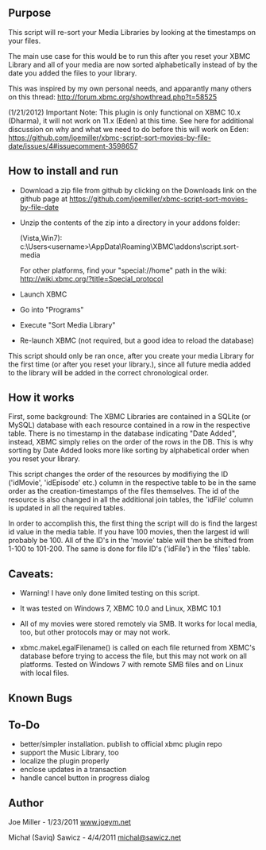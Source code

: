 Purpose
-------

This script will re-sort your Media Libraries by looking at the timestamps
on your files.

The main use case for this would be to run this after you reset your XBMC
Library and all of your media are now sorted alphabetically instead of by
the date you added the files to your library.

This was inspired by my own personal needs, and apparantly many others
on this thread:
http://forum.xbmc.org/showthread.php?t=58525

(1/21/2012) Important Note: This plugin is only functional on XBMC 10.x (Dharma), it will
not work on 11.x (Eden) at this time. See here for additional discussion on why
and what we need to do before this will work on Eden: https://github.com/joemiller/xbmc-script-sort-movies-by-file-date/issues/4#issuecomment-3598657

How to install and run
----------------------
- Download a zip file from github by clicking on the Downloads link on
  the github page at https://github.com/joemiller/xbmc-script-sort-movies-by-file-date

- Unzip the contents of the zip into a directory in your addons folder:

    (Vista,Win7): c:\Users\<username>\AppData\Roaming\XBMC\addons\script.sort-media

    For other platforms, find your "special://home" path in the wiki:
    http://wiki.xbmc.org/?title=Special_protocol

- Launch XBMC
- Go into "Programs"
- Execute "Sort Media Library"
- Re-launch XBMC (not required, but a good idea to reload the database)

This script should only be ran once, after you create your
media Library for the first time (or after you reset your library.), since
all future media added to the library will be added in the correct
chronological order.

How it works
------------
First, some background:  The XBMC Libraries are contained in a SQLite (or MySQL)
database with each resource contained in a row in the respective table.  There is
no timestamp in the database indicating "Date Added", instead, XBMC simply
relies on the order of the rows in the DB.  This is why sorting by
Date Added looks more like sorting by alphabetical order when you
reset your library.

This script changes the order of the resources by modifiying the ID ('idMovie', 'idEpisode' etc.)
column in the respective table to be in the same order as the creation-timestamps
of the files themselves. The id of the resource is also changed in all the additional join tables,
the 'idFile' column is updated in all the required tables.

In order to accomplish this, the first thing the script will do is find the
largest id value in the media table.  If you have 100 movies, then
the largest id will probably be 100.  All of the ID's in the 'movie' table will
then be shifted from 1-100 to 101-200.  The same is done for file ID's
('idFile') in the 'files' table.

Caveats:
--------
- Warning!  I have only done limited testing on this script.

- It was tested on Windows 7, XBMC 10.0 and Linux, XBMC 10.1

- All of my movies were stored remotely via SMB.  It works for local media,
  too, but other protocols may or may not work.

- xbmc.makeLegalFilename() is called on each file returned from XBMC's
  database before trying to access the file, but this may not work on
  all platforms.  Tested on Windows 7 with remote SMB files and on Linux
  with local files.

Known Bugs
----------

To-Do
-----
- better/simpler installation.  publish to official xbmc plugin repo
- support the Music Library, too
- localize the plugin properly
- enclose updates in a transaction
- handle cancel button in progress dialog

Author
------
Joe Miller - 1/23/2011
www.joeym.net

Michał (Saviq) Sawicz - 4/4/2011
michal@sawicz.net
